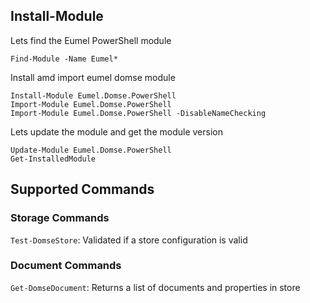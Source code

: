 ﻿
## Install-Module

Lets find the Eumel PowerShell module

    Find-Module -Name Eumel*

Install amd import eumel domse module

    Install-Module Eumel.Domse.PowerShell
    Import-Module Eumel.Domse.PowerShell
    Import-Module Eumel.Domse.PowerShell -DisableNameChecking


Lets update the module and get the module version

    Update-Module Eumel.Domse.PowerShell
    Get-InstalledModule


## Supported Commands

### Storage Commands

`Test-DomseStore`: Validated if a store configuration is valid

### Document Commands

`Get-DomseDocument`: Returns a list of documents and properties in store

